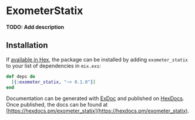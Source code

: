 # ExometerStatix

**TODO: Add description**

## Installation

If [available in Hex](https://hex.pm/docs/publish), the package can be installed
by adding `exometer_statix` to your list of dependencies in `mix.exs`:

```elixir
def deps do
  [{:exometer_statix, "~> 0.1.0"}]
end
```

Documentation can be generated with [ExDoc](https://github.com/elixir-lang/ex_doc)
and published on [HexDocs](https://hexdocs.pm). Once published, the docs can
be found at [https://hexdocs.pm/exometer_statix](https://hexdocs.pm/exometer_statix).


